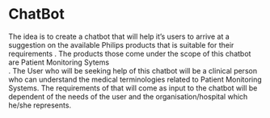# ChatBot

The idea is to create a chatbot that will help it’s users to arrive at a suggestion on the available Philips products that is suitable for their requirements .
The products those come under the scope of this chatbot are Patient Monitoring Sytems  
. The User who will be seeking help of this chatbot will be a clinical person who can understand the medical terminologies related to Patient Monitoring Systems.
The  requirements of that will come as input to the chatbot will be dependent of the needs of the user and the organisation/hospital which he/she represents.

